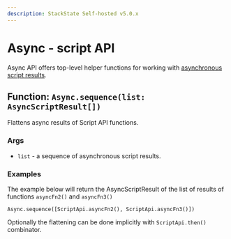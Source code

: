 ```yaml
---
description: StackState Self-hosted v5.0.x 
---
```


# Async - script API

Async API offers top-level helper functions for working with [asynchronous script results](../async-script-result.md).

## Function: `Async.sequence(list: AsyncScriptResult[])`

Flattens async results of Script API functions.

### Args

* `list` - a sequence of asynchronous script results.

### Examples

The example below will return the AsyncScriptResult of the list of results of functions `asyncFn2()` and `asyncFn3()`

```text
Async.sequence([ScriptApi.asyncFn2(), ScriptApi.asyncFn3()])
```

Optionally the flattening can be done implicitly with `ScriptApi.then()` combinator.

